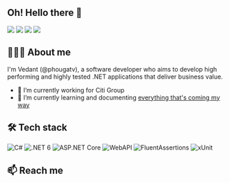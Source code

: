 ## Oh! Hello there 👋
[![](https://img.shields.io/badge/-LinkedIn-%230e76a8?style=flat&logo=linkedin&logoColor=white)](https://www.linkedin.com/in/phougatv/) 
[![](https://img.shields.io/badge/-GitHub-%2324292f?style=flat&logo=github)](https://github.com/phougatv) 
[![](https://img.shields.io/badge/-StackOverflow-2b2b2b?style=flat&logo=stackoverflow)](https://stackoverflow.com/users/3591973/phougatv) 
[![](https://img.shields.io/badge/-Twitter-00acee?style=flat&logo=twitter&logoColor=white)](https://twitter.com/phougatv)

## 👨🏻‍💻 About me
I'm Vedant (@phougatv), a software developer who aims to develop high performing and highly tested .NET applications that deliver business value.

- 🔭 I’m currently working for Citi Group
- 🌱 I’m currently learning and documenting [everything that's coming my way](https://github.com/phougatv/interview-preparation/wiki)

## 🛠️ Tech stack
![C#](https://img.shields.io/badge/-C%23-brightgreen?logo=csharp)
![.NET 6](https://img.shields.io/badge/-.NET%206-blueviolet?logo=dotnet)
![ASP.NET Core](https://img.shields.io/badge/-ASP.NET%20Core-blueviolet)
![WebAPI](https://img.shields.io/badge/-WebAPIs-blue)
![FluentAssertions](https://img.shields.io/badge/-FluentAssertions-%23f542cb)
![xUnit](https://img.shields.io/badge/-xUnit-%2318171c)

## 📫 Reach me


<!--
**phougatv/phougatv** is a ✨ _special_ ✨ repository because its `README.md` (this file) appears on your GitHub profile.

Here are some ideas to get you started:

- 🔭 I’m currently working on ...
- 🌱 I’m currently learning ...
- 👯 I’m looking to collaborate on ...
- 🤔 I’m looking for help with ...
- 💬 Ask me about ...
- 📫 How to reach me: ...
- 😄 Pronouns: ...
- ⚡ Fun fact: ...
-->
